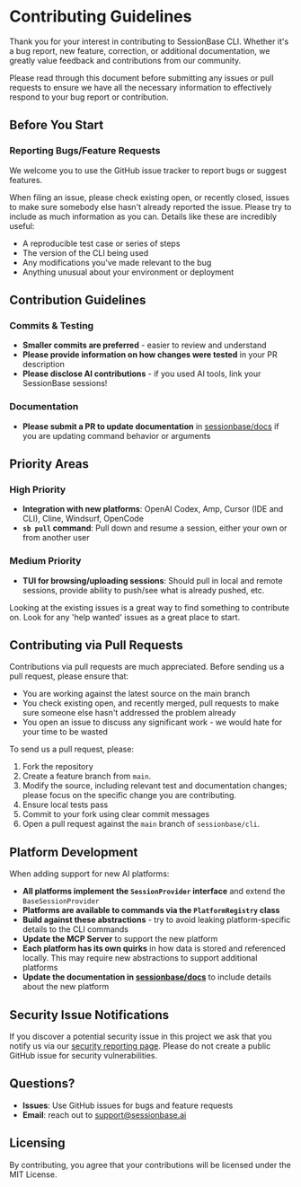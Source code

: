 # Contributing Guidelines

Thank you for your interest in contributing to SessionBase CLI. Whether it's a bug report, new feature, correction, or additional documentation, we greatly value feedback and contributions from our community.

Please read through this document before submitting any issues or pull requests to ensure we have all the necessary information to effectively respond to your bug report or contribution.

## Before You Start

### Reporting Bugs/Feature Requests
We welcome you to use the GitHub issue tracker to report bugs or suggest features.

When filing an issue, please check existing open, or recently closed, issues to make sure somebody else hasn't already reported the issue. Please try to include as much information as you can. Details like these are incredibly useful:

- A reproducible test case or series of steps
- The version of the CLI being used
- Any modifications you've made relevant to the bug
- Anything unusual about your environment or deployment

## Contribution Guidelines

### Commits & Testing
- **Smaller commits are preferred** - easier to review and understand
- **Please provide information on how changes were tested** in your PR description
- **Please disclose AI contributions** - if you used AI tools, link your SessionBase sessions!

### Documentation
- **Please submit a PR to update documentation** in [sessionbase/docs](https://github.com/sessionbase/docs) if you are updating command behavior or arguments

## Priority Areas

### High Priority
- **Integration with new platforms**: OpenAI Codex, Amp, Cursor (IDE and CLI), Cline, Windsurf, OpenCode
- **`sb pull` command**: Pull down and resume a session, either your own or from another user

### Medium Priority
- **TUI for browsing/uploading sessions**: Should pull in local and remote sessions, provide ability to push/see what is already pushed, etc.

Looking at the existing issues is a great way to find something to contribute on. Look for any 'help wanted' issues as a great place to start.

## Contributing via Pull Requests

Contributions via pull requests are much appreciated. Before sending us a pull request, please ensure that:

- You are working against the latest source on the main branch
- You check existing open, and recently merged, pull requests to make sure someone else hasn't addressed the problem already
- You open an issue to discuss any significant work - we would hate for your time to be wasted

To send us a pull request, please:

1. Fork the repository
2. Create a feature branch from `main`. 
2. Modify the source, including relevant test and documentation changes; please focus on the specific change you are contributing.
3. Ensure local tests pass
4. Commit to your fork using clear commit messages
5. Open a pull request against the `main` branch of `sessionbase/cli`. 

## Platform Development

When adding support for new AI platforms:

- **All platforms implement the `SessionProvider` interface** and extend the `BaseSessionProvider`
- **Platforms are available to commands via the `PlatformRegistry` class**
- **Build against these abstractions** - try to avoid leaking platform-specific details to the CLI commands
- **Update the MCP Server** to support the new platform
- **Each platform has its own quirks** in how data is stored and referenced locally. This may require new abstractions to support additional platforms
- **Update the documentation in [sessionbase/docs](https://github.com/sessionbase/docs)** to include details about the new platform

## Security Issue Notifications

If you discover a potential security issue in this project we ask that you notify us via our [security reporting page](https://sessionbase.ai/security). Please do not create a public GitHub issue for security vulnerabilities.

## Questions?

- **Issues**: Use GitHub issues for bugs and feature requests
- **Email**: reach out to support@sessionbase.ai

## Licensing

By contributing, you agree that your contributions will be licensed under the MIT License.
